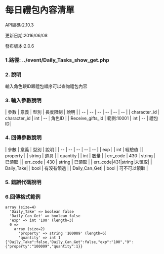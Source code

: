 # 每日禮包內容清單

API編碼:2.10.3

更新日期:2016/06/08

發布版本:2.0.6
### 1.路徑: ../event/Daily_Tasks_show_get.php 　

### 2. 說明

輸入角色跟ID跟禮包順序可以查詢禮包內容
### 3. 輸入參數說明


| 參數 | 意義 | 型別 | 長度限制 | 說明 |
| -- | -- | -- | -- | -- | -- |
| character_id  | character_id  | int | -- | 角色ID |
| Receive_gifts_id   | 範例:10001 | int | -- | 禮包ID|

### 4. 回傳參數說明
| 參數 | 意義 | 型別 | 說明 |
| -- | -- | -- | -- | -- |
| exp |  | int | 經驗值 |
| property |  | string | 道具 |
| quantity |  | int | 數量 |
| err_code | 430 | string | 已領取 |
| err_code | 430 | string | 已領取 |
| err_code|431|string|未領取|
| Daily_Take| | bool | 有沒有領過 |
| Daily_Can_Get| | bool | 可不可以領取 | 



### 5. 錯誤代碼說明

### 6.回傳格式範例


```
array (size=4)
  'Daily_Take' => boolean false
  'Daily_Can_Get' => boolean false
  'exp' => int '100' (length=3)
  0 => 
    array (size=2)
      'property' => string '100009' (length=6)
      'quantity' => int 1
{"Daily_Take":false,"Daily_Can_Get":false,"exp":"100","0":{"property":"100009","quantity":1}}
``````
